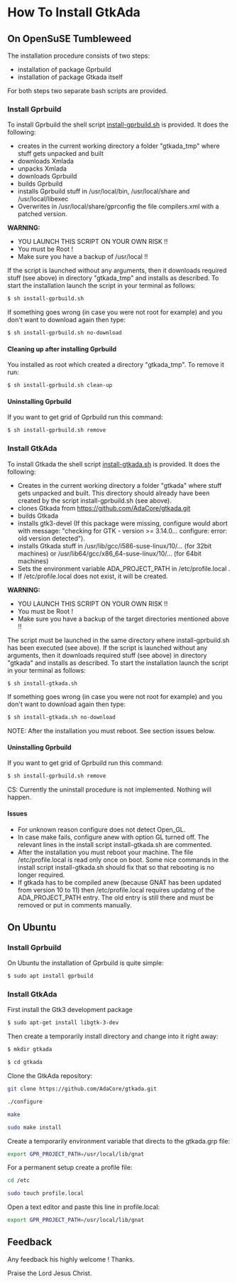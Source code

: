 # How To Install GtkAda

## On OpenSuSE Tumbleweed

The installation procedure consists of two steps:
- installation of package Gprbuild
- installation of package Gtkada itself

For both steps two separate bash scripts are provided.

### Install Gprbuild
To install Gprbuild the shell script [install-gprbuild.sh](install-gprbuild.sh) is provided.
It does the following:
- creates in the current working directory a folder "gtkada_tmp" where stuff gets unpacked and built
- downloads Xmlada
- unpacks Xmlada
- downloads Gprbuild
- builds Gprbuild
- installs Gprbuild stuff in /usr/local/bin, /usr/local/share and /usr/local/libexec
- Overwrites in /usr/local/share/gprconfig the file compilers.xml with a patched version.

**WARNING:**
- YOU LAUNCH THIS SCRIPT ON YOUR OWN RISK !!
- You must be Root !
- Make sure you have a backup of /usr/local !!

If the script is launched without any arguments, then it downloads required stuff (see above) in
directory "gtkada_tmp" and installs as described. 
To start the installation launch the script in your terminal as follows:

```sh
$ sh install-gprbuild.sh
```

If something goes wrong (in case you were not root for example) and you don't 
want to download again then type:

```sh
$ sh install-gprbuild.sh no-download
```

#### Cleaning up after installing Gprbuild
You installed as root which created a directory "gtkada_tmp". To remove it run:
```sh
$ sh install-gprbuild.sh clean-up
```

#### Uninstalling Gprbuild
If you want to get grid of Gprbuild run this command:
```sh
$ sh install-gprbuild.sh remove
```


### Install GtkAda
To install Gtkada the shell script [install-gtkada.sh](install-gtkada.sh) is provided.
It does the following:
- Creates in the current working directory a folder "gtkada" where stuff gets unpacked and built.
  This directory should already have been created by the script install-gprbuild.sh (see above).
- clones Gtkada from https://github.com/AdaCore/gtkada.git
- builds Gtkada
- installs gtk3-devel (If this package were missing, configure would abort with message:
  "checking for GTK - version >= 3.14.0... configure: error: old version detected").
- installs Gtkada stuff in /usr/lib/gcc/i586-suse-linux/10/... (for 32bit machines) or
  /usr/lib64/gcc/x86_64-suse-linux/10/... (for 64bit machines)
- Sets the environment variable ADA_PROJECT_PATH in /etc/profile.local .
- If /etc/profile.local does not exist, it will be created.

**WARNING:** 
- YOU LAUNCH THIS SCRIPT ON YOUR OWN RISK !!
- You must be Root !
- Make sure you have a backup of the target directories mentioned above !!

The script must be launched in the same directory where install-gprbuild.sh has been executed (see above).
If the script is launched without any arguments, then it downloads required stuff (see above) in
directory "gtkada" and installs as described. 
To start the installation launch the script in your terminal as follows:

```sh
$ sh install-gtkada.sh
```

If something goes wrong (in case you were not root for example) and you don't 
want to download again then type:

```sh
$ sh install-gtkada.sh no-download
```
NOTE: After the installation you must reboot. See section issues below.

#### Uninstalling Gprbuild
If you want to get grid of Gprbuild run this command:

```sh
$ sh install-gprbuild.sh remove
```

CS: Currently the uninstall procedure is not implemented. Nothing will happen.


#### Issues
- For unknown reason configure does not detect Open_GL. 
- In case make fails, configure anew with option GL turned off. The relevant lines
  in the install script install-gtkada.sh are commented.
- After the installation you must reboot your machine. 
  The file /etc/profile.local is read only once on boot. Some nice commands in the 
  install script install-gtkada.sh should fix that so that rebooting is no longer required.
- If gtkada has to be compiled anew (because GNAT has been updated from version 10 to 11)
  then /etc/profile.local requires updatng of the ADA_PROJECT_PATH entry. The old entry
  is still there and must be removed or put in comments manually.

  
## On Ubuntu

### Install Gprbuild
On Ubuntu the installation of Gprbuild is quite simple:
```sh
$ sudo apt install gprbuild
```

### Install GtkAda
First install the Gtk3 development package

```sh
$ sudo apt-get install libgtk-3-dev
```

Then create a temporarily install directory and change into it right away:
```sh
$ mkdir gtkada
```

```sh
$ cd gtkada
```

Clone the GtkAda repository:

```sh
git clone https://github.com/AdaCore/gtkada.git
```

```sh
./configure
```

```sh
make
```

```sh
sudo make install
```

Create a temporarily environment variable that directs to the 
gtkada.grp file:
```sh
export GPR_PROJECT_PATH=/usr/local/lib/gnat
```

For a permanent setup create a profile file:

```sh
cd /etc
```

```sh
sudo touch profile.local
```

Open a text editor and paste this line in profile.local:
```sh
export GPR_PROJECT_PATH=/usr/local/lib/gnat
```


  
## Feedback
Any feedback his highly welcome ! Thanks.

Praise the Lord Jesus Christ.
